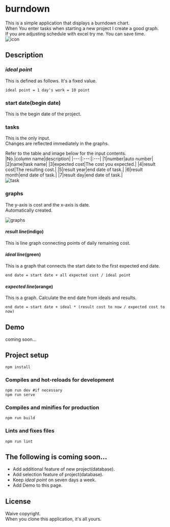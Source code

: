 # burndown
This is a simple application that displays a burndown chart.  
When You enter tasks when starting a new project I create a good graph.  
If you are adjusting schedule with excel try me. You can save time.  
![icon](https://raw.github.com/wiki/ryotaro-tanaka/burndown/assets/overview.png "icon")  

## Description
### *ideal point*
This is defined as follows. It's a fixed value.  
```
ideal point = 1 day's work = 10 point  
```
### start date(begin date)
This is the begin date of the project.
### tasks
This is the only input.  
Changes are reflected immediately in the graphs.  

Refer to the table and image below for the input contents.  
|No.|column name|description|
|---:|:---:|:---|
|1|number|auto number|
|2|name|task name|
|3|expected cost|The cost you expected.|
|4|result cost|The resulting cost.|
|5|result year|end date of task.|
|6|result month|end date of task.|
|7|result day|end date of task.|  
![task](https://raw.github.com/wiki/ryotaro-tanaka/burndown/assets/tasks.png "task")
### graphs
The y-axis is cost and the x-axis is date.  
Automatically created.  

![graphs](https://raw.github.com/wiki/ryotaro-tanaka/burndown/assets/graphs.png "graphs")
#### *result line*(indigo)
This is line graph connecting points of daily remaining cost.
#### *ideal line*(green)
This is a graph that connects the start date to the first expected end date.  
```
end date = start date + all expected cost / ideal point
```
#### *expected line*(orange)
This is a graph.
Calculate the end date from ideals and results. 
```
end date = start date + ideal * (result cost to now / expected cost to now)
```

## Demo
coming soon...  

## Project setup
```
npm install
```
### Compiles and hot-reloads for development
```
npm run dev #if necessary
npm run serve
```
### Compiles and minifies for production
```
npm run build
```
### Lints and fixes files
```
npm run lint
```

## The following is coming soon...
* Add additional feature of new project(database).
* Add selection feature of project(database).
* Keep *ideal point* on seven days a week.
* Add Demo to this page.

## License
Waive copyright.  
When you clone this application, it's all yours.  
